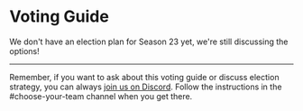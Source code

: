 # Voting Guide

We don't have an election plan for Season 23 yet, we're still discussing the options!

----

Remember, if you want to ask about this voting guide or discuss election strategy, you can always [join us on Discord](https://discord.gg/3uFgJhu). Follow the instructions in the #choose-your-team channel when you get there.
